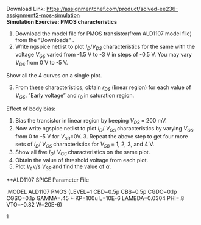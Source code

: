 Download Link: https://assignmentchef.com/product/solved-ee236-assignment2-mos-simulation
<br>
<strong>Simulation Exercise: PMOS characteristics</strong>

<ol>

 <li>Download the model file for PMOS transistor(from ALD1107 model file) from the “Downloads” .</li>

 <li>Write ngspice netlist to plot <em>I<sub>D</sub></em>/<em>V<sub>DS </sub></em>characteristics for the same with the voltage <em>V<sub>GS </sub></em>varied from -1.5 V to -3 V in steps of -0.5 V. You may vary <em>V<sub>DS </sub></em>from 0 V to -5 V.</li>

</ol>

Show all the 4 curves on a single plot.

<ol start="3">

 <li>From these characteristics, obtain <em>r<sub>DS </sub></em>(linear region) for each value of <em>V<sub>GS</sub></em>. ”Early voltage” and <em>r</em><sub>0 </sub>in saturation region.</li>

</ol>

Effect of body bias:

<ol>

 <li>Bias the transistor in linear region by keeping <em>V<sub>DS </sub></em>= 200 mV.</li>

 <li>Now write ngspice netlist to plot <em>I<sub>D</sub></em>/ <em>V<sub>GS </sub></em>characteristics by varying <em>V<sub>GS </sub></em>from 0 to -5 V for <em>V<sub>SB</sub></em>=0V. 3. Repeat the above step to get four more sets of <em>I<sub>D</sub></em>/ <em>V<sub>GS </sub></em>characteristics for <em>V<sub>SB </sub></em>= 1, 2, 3, and 4 V.</li>

 <li>Show all five <em>I<sub>D</sub></em>/ <em>V<sub>GS </sub></em>characteristics on the same plot.</li>

 <li>Obtain the value of threshold voltage from each plot.</li>

 <li>Plot <em>V<sub>t </sub></em>v/s <em>V<sub>SB </sub></em>and find the value of <em>α</em>.</li>

</ol>

**ALD1107 SPICE Parameter File

.MODEL ALD1107 PMOS (LEVEL=1 CBD=0.5p CBS=0.5p CGDO=0.1p CGSO=0.1p GAMMA=.45 + KP=100u L=10E-6 LAMBDA=0.0304 PHI=.8 VTO=-0.82 W=20E-6)

1